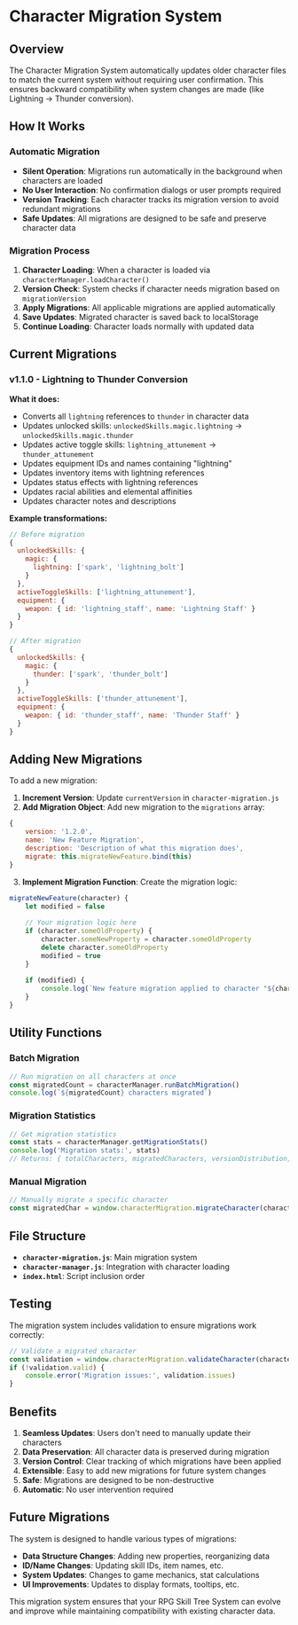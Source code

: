 # Character Migration System

## Overview

The Character Migration System automatically updates older character files to match the current system without requiring user confirmation. This ensures backward compatibility when system changes are made (like Lightning → Thunder conversion).

## How It Works

### Automatic Migration
- **Silent Operation**: Migrations run automatically in the background when characters are loaded
- **No User Interaction**: No confirmation dialogs or user prompts required
- **Version Tracking**: Each character tracks its migration version to avoid redundant migrations
- **Safe Updates**: All migrations are designed to be safe and preserve character data

### Migration Process
1. **Character Loading**: When a character is loaded via `characterManager.loadCharacter()`
2. **Version Check**: System checks if character needs migration based on `migrationVersion`
3. **Apply Migrations**: All applicable migrations are applied automatically
4. **Save Updates**: Migrated character is saved back to localStorage
5. **Continue Loading**: Character loads normally with updated data

## Current Migrations

### v1.1.0 - Lightning to Thunder Conversion
**What it does:**
- Converts all `lightning` references to `thunder` in character data
- Updates unlocked skills: `unlockedSkills.magic.lightning` → `unlockedSkills.magic.thunder`
- Updates active toggle skills: `lightning_attunement` → `thunder_attunement`
- Updates equipment IDs and names containing "lightning"
- Updates inventory items with lightning references
- Updates status effects with lightning references
- Updates racial abilities and elemental affinities
- Updates character notes and descriptions

**Example transformations:**
```javascript
// Before migration
{
  unlockedSkills: {
    magic: {
      lightning: ['spark', 'lightning_bolt']
    }
  },
  activeToggleSkills: ['lightning_attunement'],
  equipment: {
    weapon: { id: 'lightning_staff', name: 'Lightning Staff' }
  }
}

// After migration
{
  unlockedSkills: {
    magic: {
      thunder: ['spark', 'thunder_bolt']
    }
  },
  activeToggleSkills: ['thunder_attunement'],
  equipment: {
    weapon: { id: 'thunder_staff', name: 'Thunder Staff' }
  }
}
```

## Adding New Migrations

To add a new migration:

1. **Increment Version**: Update `currentVersion` in `character-migration.js`
2. **Add Migration Object**: Add new migration to the `migrations` array:

```javascript
{
    version: '1.2.0',
    name: 'New Feature Migration',
    description: 'Description of what this migration does',
    migrate: this.migrateNewFeature.bind(this)
}
```

3. **Implement Migration Function**: Create the migration logic:

```javascript
migrateNewFeature(character) {
    let modified = false
    
    // Your migration logic here
    if (character.someOldProperty) {
        character.someNewProperty = character.someOldProperty
        delete character.someOldProperty
        modified = true
    }
    
    if (modified) {
        console.log(`New feature migration applied to character "${character.name}"`)
    }
}
```

## Utility Functions

### Batch Migration
```javascript
// Run migration on all characters at once
const migratedCount = characterManager.runBatchMigration()
console.log(`${migratedCount} characters migrated`)
```

### Migration Statistics
```javascript
// Get migration statistics
const stats = characterManager.getMigrationStats()
console.log('Migration stats:', stats)
// Returns: { totalCharacters, migratedCharacters, versionDistribution, lastMigration }
```

### Manual Migration
```javascript
// Manually migrate a specific character
const migratedChar = window.characterMigration.migrateCharacter(character)
```

## File Structure

- **`character-migration.js`**: Main migration system
- **`character-manager.js`**: Integration with character loading
- **`index.html`**: Script inclusion order

## Testing

The migration system includes validation to ensure migrations work correctly:

```javascript
// Validate a migrated character
const validation = window.characterMigration.validateCharacter(character)
if (!validation.valid) {
    console.error('Migration issues:', validation.issues)
}
```

## Benefits

1. **Seamless Updates**: Users don't need to manually update their characters
2. **Data Preservation**: All character data is preserved during migration
3. **Version Control**: Clear tracking of which migrations have been applied
4. **Extensible**: Easy to add new migrations for future system changes
5. **Safe**: Migrations are designed to be non-destructive
6. **Automatic**: No user intervention required

## Future Migrations

The system is designed to handle various types of migrations:
- **Data Structure Changes**: Adding new properties, reorganizing data
- **ID/Name Changes**: Updating skill IDs, item names, etc.
- **System Updates**: Changes to game mechanics, stat calculations
- **UI Improvements**: Updates to display formats, tooltips, etc.

This migration system ensures that your RPG Skill Tree System can evolve and improve while maintaining compatibility with existing character data.
